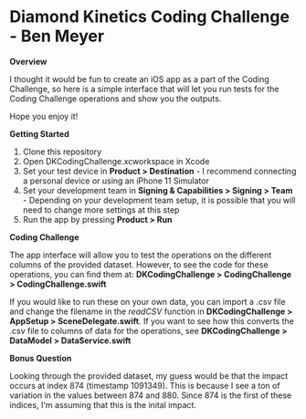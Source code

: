 # Diamond Kinetics Coding Challenge - Ben Meyer

**Overview**

I thought it would be fun to create an iOS app as a part of the Coding Challenge, 
so here is a simple interface that will let you run tests for the Coding Challenge operations and show you the outputs.

Hope you enjoy it!

**Getting Started**

1. Clone this repository
2. Open DKCodingChallenge.xcworkspace in Xcode
3. Set your test device in **Product > Destination** - I recommend connecting a personal device or using an iPhone 11 Simulator
4. Set your development team in **Signing & Capabilities > Signing > Team** - Depending on your development team setup, it is possible that you will need to change more settings at this step
5. Run the app by pressing **Product > Run**

**Coding Challenge**

The app interface will allow you to test the operations on the different columns of the provided dataset. 
However, to see the code for these operations, you can find them at: **DKCodingChallenge > CodingChallenge > CodingChallenge.swift**

If you would like to run these on your own data, you can import a .csv file and change the filename in the *readCSV* function in **DKCodingChallenge > AppSetup > SceneDelegate.swift**. If you want to see how this converts the .csv file to columns of data for the operations, see **DKCodingChallenge > DataModel > DataService.swift**

**Bonus Question**

Looking through the provided dataset, my guess would be that the impact occurs at index 874 (timestamp 1091349). 
This is because I see a ton of variation in the values between 874 and 880. 
Since 874 is the first of these indices, I'm assuming that this is the inital impact.

